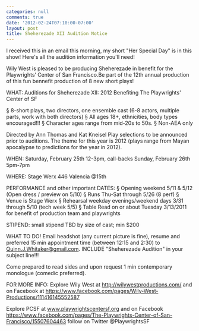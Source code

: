 ```yaml
---
categories: null
comments: true
date: '2012-02-24T07:10:00-07:00'
layout: post
title: Sheherezade XII Audition Notice
---
```


I received this in an email this morning, my short "Her Special Day" is in this show! Here's all the audition information you'll need!

Wily West is pleased to be producing Sheherezade in benefit for the Playwrights’ Center of San Francisco.Be part of the 12th annual production of this fun bennefit production of 8 new short plays!  
 
WHAT: 
Auditions for Sheherezade XII:  2012
Benefiting The Playwrights' Center of SF 

§  8-short plays, two directors, one ensemble cast (6-8 actors, multiple parts, work with both directors) 
§  All ages 18+, ethnicities, body types encouraged!!!
§  Character ages range from mid-20s to 50s.
§  Non-AEA only

Directed by Ann Thomas and Kat Kneisel
Play selections to be announced prior to auditions.  The theme for this year is 2012 (plays range from Mayan apocalypse to predictions for the year in 2012).
 
WHEN:
Saturday, February 25th 12-3pm, call-backs Sunday, February 26th 5pm-7pm
 
WHERE:
Stage Werx  446 Valencia @15th
 
PERFORMANCE and other important DATES:
§  Opening weekend 5/11 & 5/12 (Open dress / preview on 5/10)
§  Runs Thu-Sat through 5/26 (8 perf)
§  Venue is Stage Werx
§  Rehearsal weekday evenings/weekend days 3/31 through 5/10 (tech week 5/5)
§  Table Read on or about Tuesday 3/13/2011 for benefit of production team and playwrights

STIPEND:  small stipend TBD by size of cast; min $200
 
WHAT TO DO!
Email headshot (any current picture is fine), resume and preferred 15 min appointment time (between 12:15 and 2:30) to Quinn.J.Whitaker@gmail.com.  INCLUDE "Sheherezade Audition" in your subject line!!!
 
Come prepared to read sides and upon request 1 min contemporary monologue (comedic preferred).
 
FOR MORE INFO:
Explore Wily West at http://wilywestproductions.com/ and on Facebook at https://www.facebook.com/pages/Wily-West-Productions/111416145552587
 
Explore PCSF at www.playwrightscentersf.org and on Facebook https://www.facebook.com/pages/The-Playwrights-Center-of-San-Francisco/15507604463 follow on Twitter @PlaywrightsSF